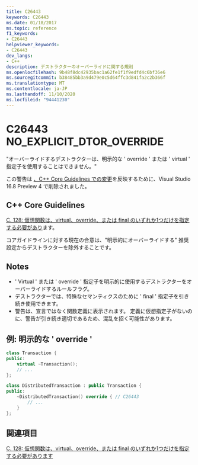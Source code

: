```yaml
---
title: C26443
keywords: C26443
ms.date: 01/18/2017
ms.topic: reference
f1_keywords:
- C26443
helpviewer_keywords:
- C26443
dev_langs:
- C++
description: デストラクターのオーバーライドに関する規則
ms.openlocfilehash: 9b48f8dc42935bac1a62fe1f1f9edfd4c6bf36e6
ms.sourcegitcommit: b38485bb3a9d479e0c5d64ffc3d841fa2c2b366f
ms.translationtype: MT
ms.contentlocale: ja-JP
ms.lasthandoff: 11/10/2020
ms.locfileid: "94441230"
---
```

# <a name="c26443-no_explicit_dtor_override"></a>C26443 NO_EXPLICIT_DTOR_OVERRIDE

"オーバーライドするデストラクターは、明示的な ' override ' または ' virtual ' 指定子を使用することはできません。"

この警告は [、C++ Core Guidelines での変更](https://github.com/isocpp/CppCoreGuidelines/pull/1448)を反映するために、Visual Studio 16.8 Preview 4 で削除されました。

## <a name="c-core-guidelines"></a>C++ Core Guidelines

[C. 128: 仮想関数は、virtual、override、または final のいずれか1つだけを指定する必要があり](https://github.com/isocpp/CppCoreGuidelines/blob/master/CppCoreGuidelines.md)ます。

コアガイドラインに対する現在の合意は、"明示的にオーバーライドする" 推奨設定からデストラクターを除外することです。

## <a name="notes"></a>Notes

- ' Virtual ' または ' override ' 指定子を明示的に使用するデストラクターをオーバーライドするルールフラグ。
- デストラクターでは、特殊なセマンティクスのために ' final ' 指定子を引き続き使用できます。
- 警告は、宣言ではなく関数定義に表示されます。 定義に仮想指定子がないのに、警告が引き続き適切であるため、混乱を招く可能性があります。

## <a name="example-explicit-override"></a>例: 明示的な ' override '

```cpp
class Transaction {
public:
    virtual ~Transaction();
    // ...
};

class DistributedTransaction : public Transaction {
public:
    ~DistributedTransaction() override { // C26443
        // ...
    }
};
```

## <a name="see-also"></a>関連項目

[C. 128: 仮想関数は、virtual、override、または final のいずれか1つだけを指定する必要があります](https://github.com/isocpp/CppCoreGuidelines/blob/master/CppCoreGuidelines.md)
